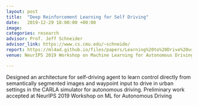 ```yaml
---
layout: post
title:  "Deep Reinforcement Learning for Self Driving"
date:   2019-12-29 18:00:00 +00:00
image: 
categories: research
advisor: Prof. Jeff Schneider
advisor_link: https://www.cs.cmu.edu/~schneide/
report: https://ml4ad.github.io/files/papers/Learning%20to%20Drive%20using%20Waypoints.pdf
venue: NeurIPS 2019 Workshop on Machine Learning for Autonomous Driving

---
```

Designed an architecture for self-driving agent to learn control directly from semantically segmented images and waypoint input to drive in urban settings in the CARLA simulator for autonomous driving. Preliminary work accepted at NeurIPS 2019 Workshop on ML for Autonomous Driving
